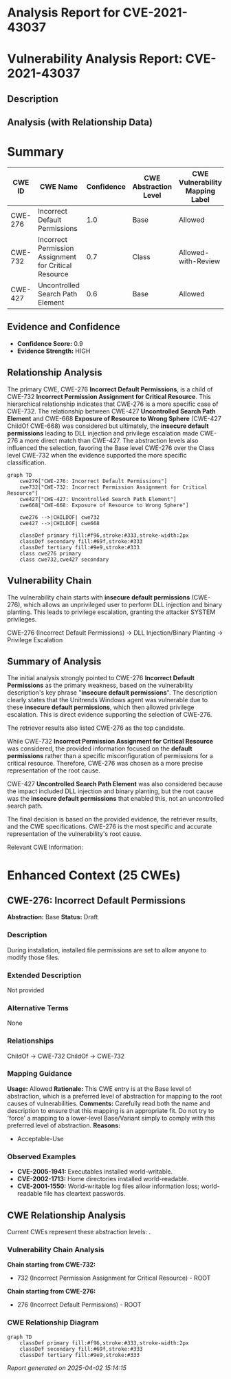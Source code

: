 # Analysis Report for CVE-2021-43037

# Vulnerability Analysis Report: CVE-2021-43037

## Description



## Analysis (with Relationship Data)

# Summary
| CWE ID | CWE Name | Confidence | CWE Abstraction Level | CWE Vulnerability Mapping Label | CWE-Vulnerability Mapping Notes |
|---|---|---|---|---|---|
| CWE-276 | Incorrect Default Permissions | 1.0 | Base | Allowed | Primary CWE |
| CWE-732 | Incorrect Permission Assignment for Critical Resource | 0.7 | Class | Allowed-with-Review | Secondary Candidate |
| CWE-427 | Uncontrolled Search Path Element | 0.6 | Base | Allowed | Secondary Candidate |

## Evidence and Confidence

*   **Confidence Score:** 0.9
*   **Evidence Strength:** HIGH

## Relationship Analysis
The primary CWE, CWE-276 **Incorrect Default Permissions**, is a child of CWE-732 **Incorrect Permission Assignment for Critical Resource**. This hierarchical relationship indicates that CWE-276 is a more specific case of CWE-732. The relationship between CWE-427 **Uncontrolled Search Path Element** and CWE-668 **Exposure of Resource to Wrong Sphere** (CWE-427 ChildOf CWE-668) was considered but ultimately, the **insecure default permissions** leading to DLL injection and privilege escalation made CWE-276 a more direct match than CWE-427. The abstraction levels also influenced the selection, favoring the Base level CWE-276 over the Class level CWE-732 when the evidence supported the more specific classification.

```mermaid
graph TD
    cwe276["CWE-276: Incorrect Default Permissions"]
    cwe732["CWE-732: Incorrect Permission Assignment for Critical Resource"]
    cwe427["CWE-427: Uncontrolled Search Path Element"]
    cwe668["CWE-668: Exposure of Resource to Wrong Sphere"]

    cwe276 -->|CHILDOF| cwe732
    cwe427 -->|CHILDOF| cwe668
    
    classDef primary fill:#f96,stroke:#333,stroke-width:2px
    classDef secondary fill:#69f,stroke:#333
    classDef tertiary fill:#9e9,stroke:#333
    class cwe276 primary
    class cwe732,cwe427 secondary
```

## Vulnerability Chain
The vulnerability chain starts with **insecure default permissions** (CWE-276), which allows an unprivileged user to perform DLL injection and binary planting. This leads to privilege escalation, granting the attacker SYSTEM privileges.

CWE-276 (Incorrect Default Permissions) -> DLL Injection/Binary Planting -> Privilege Escalation

## Summary of Analysis
The initial analysis strongly pointed to CWE-276 **Incorrect Default Permissions** as the primary weakness, based on the vulnerability description's key phrase "**insecure default permissions**". The description clearly states that the Unitrends Windows agent was vulnerable due to these **insecure default permissions**, which then allowed privilege escalation. This is direct evidence supporting the selection of CWE-276.

The retriever results also listed CWE-276 as the top candidate.

While CWE-732 **Incorrect Permission Assignment for Critical Resource** was considered, the provided information focused on the **default permissions** rather than a specific misconfiguration of permissions for a critical resource. Therefore, CWE-276 was chosen as a more precise representation of the root cause.

CWE-427 **Uncontrolled Search Path Element** was also considered because the impact included DLL injection and binary planting, but the root cause was the **insecure default permissions** that enabled this, not an uncontrolled search path.

The final decision is based on the provided evidence, the retriever results, and the CWE specifications. CWE-276 is the most specific and accurate representation of the vulnerability's root cause.

Relevant CWE Information:

# Enhanced Context (25 CWEs)

## CWE-276: Incorrect Default Permissions
**Abstraction:** Base
**Status:** Draft

### Description
During installation, installed file permissions are set to allow anyone to modify those files.

### Extended Description
Not provided

### Alternative Terms
None

### Relationships
ChildOf -> CWE-732
ChildOf -> CWE-732

### Mapping Guidance
**Usage:** Allowed
**Rationale:** This CWE entry is at the Base level of abstraction, which is a preferred level of abstraction for mapping to the root causes of vulnerabilities.
**Comments:** Carefully read both the name and description to ensure that this mapping is an appropriate fit. Do not try to 'force' a mapping to a lower-level Base/Variant simply to comply with this preferred level of abstraction.
**Reasons:**
- Acceptable-Use

### Observed Examples
- **CVE-2005-1941:** Executables installed world-writable.
- **CVE-2002-1713:** Home directories installed world-readable.
- **CVE-2001-1550:** World-writable log files allow information loss; world-readable file has cleartext passwords.


## CWE Relationship Analysis

Current CWEs represent these abstraction levels: .


### Vulnerability Chain Analysis

**Chain starting from CWE-732:**
- 732 (Incorrect Permission Assignment for Critical Resource) - ROOT


**Chain starting from CWE-276:**
- 276 (Incorrect Default Permissions) - ROOT



### CWE Relationship Diagram

```mermaid
graph TD
    classDef primary fill:#f96,stroke:#333,stroke-width:2px
    classDef secondary fill:#69f,stroke:#333
    classDef tertiary fill:#9e9,stroke:#333
```



*Report generated on 2025-04-02 15:14:15*
